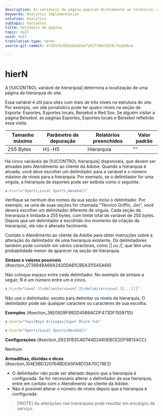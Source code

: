 ```yaml
---
description: As variáveis de página populam diretamente um relatório, como pageName, Propriedades de lista, Variáveis de lista, entre outros.
keywords: Analytics Implementation
solution: Analytics
subtopic: Variables
title: Variáveis de página
topic: null
uuid: null
translation-type: tm+mt
source-git-commit: 47291fb3d55ab3eb5ef181770bf2078c7ea55bc4

---
```




# hierN

A [!UICONTROL variável de hierarquia] determina a localização de uma página da hierarquia do site.


<!-- 

hierN.xml

 -->

Essa variável é útil para sites com mais de três níveis na estrutura do site. Por exemplo, um site jornalístico pode ter quatro níveis na seção de Esporte: Esportes, Esportes locais, Beisebol e Red Sox. Se alguém visitar a página Beisebol, as páginas Esportes, Esportes locais e Beisebol refletirão essa visita.

| Tamanho máximo | Parâmetro de depuração | Relatórios preenchidos | Valor padrão |
|---|---|---|---|
| 255 Bytes | H1-H5 | Hierarquia | "" |

Há cinco variáveis de [!UICONTROL hierarquia] disponíveis, que devem ser ativadas pelo Atendimento ao cliente da Adobe. Quando a hierarquia é ativada, você deve escolher um delimitador para a variável e o número máximo de níveis para a hierarquia. Por exemplo, se o delimitador for uma vírgula, a hierarquia de esportes pode ser exibida como o seguinte.

```js
s.hier1="Sports,Local Sports,Baseball"
```

Verifique se nenhum dos nomes da sua seção inclui o delimitador. Por exemplo, se uma de suas seções for chamada "Técnico Griffin, Jim", você deverá escolher um delimitador diferente de vírgula. Cada seção da hierarquia é limitada a 255 bytes, com limite total de variável de 255 bytes. Depois que um delimitador é escolhido (no momento da criação da hierarquia), ele não é alterado facilmente.

Contate o Atendimento ao cliente da Adobe para obter instruções sobre a alteração do delimitador de uma hierarquia existente. Os delimitadores também pode consistir em vários caracteres, como || ou /|\, que têm uma probabilidade menor de aparecer na seção de hierarquia.

**Sintaxe e valores possíveis** {#section_0739948A68A2420DAB1CBEA3115A5A66}

Não coloque espaço entre cada delimitador. No exemplo de sintaxe a seguir, N é um número entre um e cinco.

```js
s.hierN="Level 1[<delimiter>Level 2[<delimiter>Level 3[...]]]"
```

Não use o delimitador, exceto para delimitar os níveis da hierarquia. O delimitador pode ser qualquer caractere ou caracteres de sua escolha.

**Exemplos** {#section_38E0929F88DD45B6ACDF473DF155971D}

```js
s.hier1="Toys|Boys 6+|Legos|Super Block Tub"
```

```js
s.hier4="Sports/Local Sports/Baseball"
```

**Configurações** {#section_E823FB3CAD744D2480EBCE2DF9B134CC}

Nenhum

**Armadilhas, dúvidas e dicas** {#section_104E5BD320764BDEA5FA8D13A70C78E3}

* O delimitador não pode ser alterado depois que a hierarquia é configurada. Se for necessário alterar o delimitador da sua hierarquia, entre em contato com o Atendimento ao cliente da Adobe.
* Não é possível alterar o número de níveis depois que a hierarquia é configurada.

> [!NOTE] As alterações nas hierarquias pode resultar em encargos de serviço.

